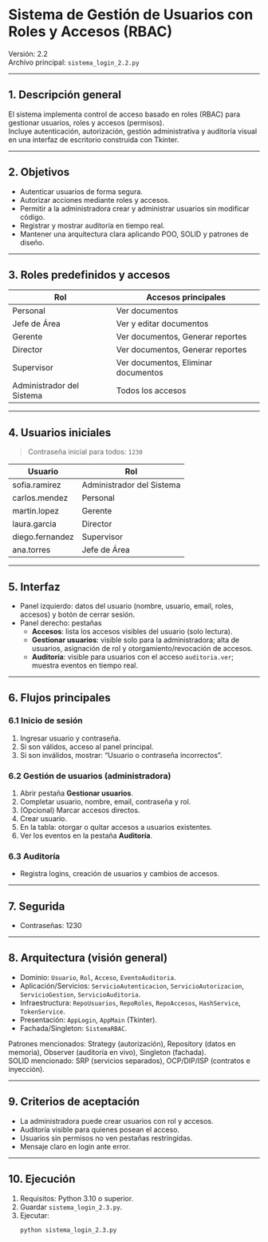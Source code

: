 # Sistema de Gestión de Usuarios con Roles y Accesos (RBAC)

Versión: 2.2  
Archivo principal: `sistema_login_2.2.py`

---

## 1. Descripción general

El sistema implementa control de acceso basado en roles (RBAC) para gestionar usuarios, roles y accesos (permisos).  
Incluye autenticación, autorización, gestión administrativa y auditoría visual en una interfaz de escritorio construida con Tkinter.

---

## 2. Objetivos

- Autenticar usuarios de forma segura.
- Autorizar acciones mediante roles y accesos.
- Permitir a la administradora crear y administrar usuarios sin modificar código.
- Registrar y mostrar auditoría en tiempo real.
- Mantener una arquitectura clara aplicando POO, SOLID y patrones de diseño.

---

## 3. Roles predefinidos y accesos

| Rol                       | Accesos principales                                  |
|--------------------------|-------------------------------------------------------|
| Personal                 | Ver documentos                                       |
| Jefe de Área             | Ver y editar documentos                              |
| Gerente                  | Ver documentos, Generar reportes                     |
| Director                 | Ver documentos, Generar reportes                     |
| Supervisor               | Ver documentos, Eliminar documentos                  |
| Administrador del Sistema| Todos los accesos                                    |

---

## 4. Usuarios iniciales

> Contraseña inicial para todos: `1230`

| Usuario         | Rol                       |
|-----------------|---------------------------|
| sofia.ramirez   | Administrador del Sistema |
| carlos.mendez   | Personal                  |
| martin.lopez    | Gerente                   |
| laura.garcia    | Director                  |
| diego.fernandez | Supervisor                |
| ana.torres      | Jefe de Área              |

---

## 5. Interfaz

- Panel izquierdo: datos del usuario (nombre, usuario, email, roles, accesos) y botón de cerrar sesión.
- Panel derecho: pestañas
  - **Accesos**: lista los accesos visibles del usuario (solo lectura).
  - **Gestionar usuarios**: visible solo para la administradora; alta de usuarios, asignación de rol y otorgamiento/revocación de accesos.
  - **Auditoría**: visible para usuarios con el acceso `auditoria.ver`; muestra eventos en tiempo real.

---

## 6. Flujos principales

### 6.1 Inicio de sesión
1. Ingresar usuario y contraseña.
2. Si son válidos, acceso al panel principal.
3. Si son inválidos, mostrar: “Usuario o contraseña incorrectos”.

### 6.2 Gestión de usuarios (administradora)
1. Abrir pestaña **Gestionar usuarios**.
2. Completar usuario, nombre, email, contraseña y rol.
3. (Opcional) Marcar accesos directos.
4. Crear usuario.
5. En la tabla: otorgar o quitar accesos a usuarios existentes.
6. Ver los eventos en la pestaña **Auditoría**.

### 6.3 Auditoría
- Registra logins, creación de usuarios y cambios de accesos.

---

## 7. Segurida

- Contraseñas: 1230

---

## 8. Arquitectura (visión general)

- Dominio: `Usuario`, `Rol`, `Acceso`, `EventoAuditoria`.
- Aplicación/Servicios: `ServicioAutenticacion`, `ServicioAutorizacion`, `ServicioGestion`, `ServicioAuditoria`.
- Infraestructura: `RepoUsuarios`, `RepoRoles`, `RepoAccesos`, `HashService`, `TokenService`.
- Presentación: `AppLogin`, `AppMain` (Tkinter).
- Fachada/Singleton: `SistemaRBAC`.

Patrones mencionados: Strategy (autorización), Repository (datos en memoria), Observer (auditoría en vivo), Singleton (fachada).  
SOLID mencionado: SRP (servicios separados), OCP/DIP/ISP (contratos e inyección).

---

## 9. Criterios de aceptación

- La administradora puede crear usuarios con rol y accesos.
- Auditoría visible para quienes posean el acceso.
- Usuarios sin permisos no ven pestañas restringidas.
- Mensaje claro en login ante error.

---

## 10. Ejecución

1. Requisitos: Python 3.10 o superior.
2. Guardar `sistema_login_2.3.py`.
3. Ejecutar:
   ```bash
   python sistema_login_2.3.py

